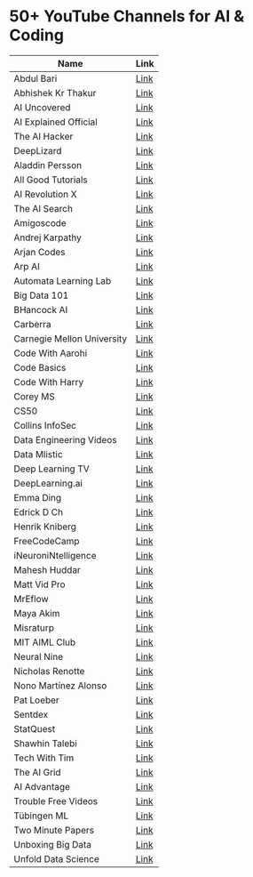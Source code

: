 # 50+ YouTube Channels for AI & Coding

| Name                       | Link                                                                 |
|----------------------------|----------------------------------------------------------------------|
| Abdul Bari                 | [Link](https://www.youtube.com/@abdul_bari)                          |
| Abhishek Kr Thakur         | [Link](https://www.youtube.com/@abhishekkrthakur)                    |
| AI Uncovered               | [Link](https://www.youtube.com/@AI.Uncovered)                        |
| AI Explained Official      | [Link](https://www.youtube.com/@aiexplained-official)                |
| The AI Hacker              | [Link](https://www.youtube.com/@theaihacker777)                      |
| DeepLizard                 | [Link](https://www.youtube.com/@deeplizard/)                         |
| Aladdin Persson            | [Link](https://www.youtube.com/@AladdinPersson)                      |
| All Good Tutorials         | [Link](https://www.youtube.com/@AllGoodTutorials0)                   |
| AI Revolution X            | [Link](https://www.youtube.com/@airevolutionx)                       |
| The AI Search              | [Link](https://www.youtube.com/@theAIsearch)                         |
| Amigoscode                 | [Link](https://www.youtube.com/@amigoscode)                          |
| Andrej Karpathy            | [Link](https://www.youtube.com/@AndrejKarpathy)                      |
| Arjan Codes                | [Link](https://www.youtube.com/@ArjanCodes)                         |
| Arp AI                     | [Link](https://www.youtube.com/@arp_ai)                              |
| Automata Learning Lab      | [Link](https://www.youtube.com/@automatalearninglab)                 |
| Big Data 101               | [Link](https://www.youtube.com/@BigData101)                          |
| BHancock AI                | [Link](https://www.youtube.com/@bhancock_ai)                         |
| Carberra                   | [Link](https://www.youtube.com/@Carberra)                            |
| Carnegie Mellon University  | [Link](https://www.youtube.com/@carnegiemellonuniversityde4339)      |
| Code With Aarohi           | [Link](https://www.youtube.com/@CodeWithAarohi)                      |
| Code Basics                | [Link](https://www.youtube.com/@codebasics)                          |
| Code With Harry            | [Link](https://www.youtube.com/@CodeWithHarry)                       |
| Corey MS                   | [Link](https://www.youtube.com/@coreyms)                             |
| CS50                       | [Link](https://www.youtube.com/@cs50)                                |
| Collins InfoSec            | [Link](https://www.youtube.com/@collinsinfosec)                      |
| Data Engineering Videos    | [Link](https://www.youtube.com/@dataengineeringvideos)              |
| Data Mlistic               | [Link](https://www.youtube.com/@datamlistic)                         |
| Deep Learning TV           | [Link](https://www.youtube.com/@DeepLearningTV)                     |
| DeepLearning.ai            | [Link](https://www.youtube.com/@Deeplearningai)                     |
| Emma Ding                  | [Link](https://www.youtube.com/@emma_ding)                           |
| Edrick D Ch                | [Link](https://www.youtube.com/@edrickdch)                           |
| Henrik Kniberg             | [Link](https://www.youtube.com/@henrikkniberg)                      |
| FreeCodeCamp               | [Link](https://www.youtube.com/@freecodecamp)                        |
| iNeuroniNtelligence        | [Link](https://www.youtube.com/@iNeuroniNtelligence)                 |
| Mahesh Huddar        | [Link](https://www.youtube.com/@MaheshHuddar)                 |
| Matt Vid Pro               | [Link](https://www.youtube.com/@MattVidPro)                          |
| MrEflow                    | [Link](https://www.youtube.com/@mreflow)                             |
| Maya Akim                  | [Link](https://www.youtube.com/@maya-akim)                           |
| Misraturp                  | [Link](https://www.youtube.com/@misraturp)                           |
| MIT AIML Club              | [Link](https://www.youtube.com/@mitaimlclub)                        |
| Neural Nine                | [Link](https://www.youtube.com/@NeuralNine)                         |
| Nicholas Renotte           | [Link](https://www.youtube.com/@NicholasRenotte)                    |
| Nono Martínez Alonso       | [Link](https://www.youtube.com/c/NonoMartínezAlonso)                 |
| Pat Loeber                | [Link](https://www.youtube.com/@patloeber)                          |
| Sentdex                    | [Link](https://www.youtube.com/@sentdex)                            |
| StatQuest                  | [Link](https://www.youtube.com/@statquest)                          |
| Shawhin Talebi            | [Link](https://www.youtube.com/@ShawhinTalebi)                      |
| Tech With Tim              | [Link](https://www.youtube.com/@TechWithTim)                        |
| The AI Grid                | [Link](https://www.youtube.com/@TheAiGrid)                          |
| AI Advantage               | [Link](https://www.youtube.com/@aiadvantage)                         |
| Trouble Free Videos        | [Link](https://www.youtube.com/@TroubleFreevideos)                  |
| Tübingen ML                | [Link](https://www.youtube.com/c/TübingenML)                         |
| Two Minute Papers          | [Link](https://www.youtube.com/@TwoMinutePapers)                    |
| Unboxing Big Data          | [Link](https://www.youtube.com/@UnboxingBigData)                    |
| Unfold Data Science        | [Link](https://www.youtube.com/@UnfoldDataScience)                  |

